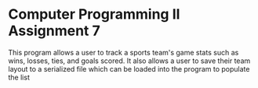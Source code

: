 # Computer Programming II Assignment 7

This program allows a user to track a sports team's game stats such as wins, losses, ties, and goals scored. It also allows a user to save their team layout to a serialized file which can be loaded into the program to populate the list
